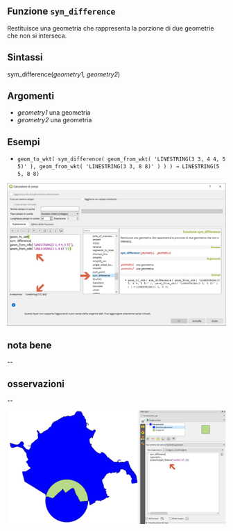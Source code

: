 ## Funzione `sym_difference`

Restituisce una geometria che rappresenta la porzione di due geometrie che non si interseca.

## Sintassi

sym_difference(_geometry1, geometry2_)

## Argomenti

* _geometry1_ una geometria
* _geometry2_ una geometria

## Esempi

* `geom_to_wkt( sym_difference( geom_from_wkt( 'LINESTRING(3 3, 4 4, 5 5)' ), geom_from_wkt( 'LINESTRING(3 3, 8 8)' ) ) ) → LINESTRING(5 5, 8 8)`

<img src="/img/geometria/sym_difference/sym_difference1.png">

## nota bene

--

## osservazioni

--

<img src="/img/geometria/sym_difference/sym_difference2.png">